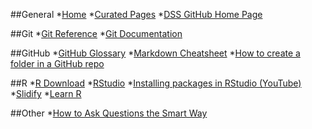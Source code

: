 ##General
*[Home](https://class.coursera.org/datascitoolbox-035)
*[Curated Pages](http://datasciencespecialization.github.io/curated/)
*[DSS GitHub Home Page](http://datasciencespecialization.github.io/)

##Git
*[Git Reference](http://gitref.org/)
*[Git Documentation](http://git-scm.com/doc)

##GitHub
*[GitHub Glossary](https://help.github.com/articles/github-glossary/)
*[Markdown Cheatsheet](https://github.com/adam-p/markdown-here/wiki/Markdown-Cheatsheet)
*[How to create a folder in a GitHub repo](http://stackoverflow.com/questions/18773598/creating-folders-inside-github-com-repo-without-using-git)

##R
*[R Download](https://cran.r-project.org/)
*[RStudio](https://www.rstudio.com/)
*[Installing packages in RStudio (YouTube)](https://www.youtube.com/watch?v=u1r5XTqrCTQ&list=LLTvTbaHeFGJdB4wJMQMT3oQ&index=4)
*[Slidify](http://slidify.org/)
*[Learn R](http://swirlstats.com/)

##Other
*[How to Ask Questions the Smart Way](http://www.catb.org/esr/faqs/smart-questions.html)
